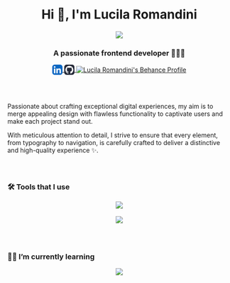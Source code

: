 
  <h1 align="center"><strong> Hi 👋, I'm Lucila Romandini </strong></h1>
  
  <p align="center" width="200">
   <img align="center" width="200" src="https://github.com/lucilaromandini/lucilaromandini/assets/143910720/724ec881-c2bf-4482-b57c-bc94f74ee688"/>
   <h3 align="center"> A passionate frontend developer 👩🏼‍💻 </h3>
</p>

 <p align="center">
 <span style="width: 8px;"> </span>
  <a href="https://www.linkedin.com/in/luliromandini/" target="blank">
    <img align="center" src="https://raw.githubusercontent.com/tandpfun/skill-icons/main/icons/LinkedIn.svg" alt="Lucila Romandini's linkedin profile" height="23px" width="23px" />
  </a>
    <span style="width: 8px;"> </span>
  <a href="https://github.com/lucilaromandini?tab=repositories" target="blank">
    <img align="center" src="https://raw.githubusercontent.com/tandpfun/skill-icons/main/icons/Github-Dark.svg" alt="Lucila Romandini repositories" height="23px" width="23px" />
  </a>
    <span style="width: 8px;"> </span>
  <a href="https://www.behance.net/luliromandini" target="blank">
    <img align="center" src="https://github.com/lucilaromandini/lucilaromandini/assets/143910720/3f664e2d-55a4-4a5e-8289-dcf157b55a14" alt="Lucila Romandini's Behance Profile" height="23px" width="23px" />
  </a>
  </p>
  
<br> <br>

<p>
Passionate about crafting exceptional digital experiences, my aim is to merge appealing design with flawless functionality to captivate users and make each project stand out.
</p>
<p>
  With meticulous attention to detail, I strive to ensure that every element, from typography to navigation, is carefully crafted to deliver a distinctive and high-quality experience ✨. 
</p>

<br> <br>

<h3 style="margin-top: 5px; align="left">🛠 Tools that I use</h3>
<p align="center">
  <a href="https://skillicons.dev">
    <img src="https://skillicons.dev/icons?i=vscode,html,css,sass,bootstrap,git,github,figma" />
  </a>
</p>
<p align="center">
  <a href="https://skillicons.dev">
    <img src="https://skillicons.dev/icons?i=ai,ps,pr" />
  </a>
  </p>

  <br> <br>

 <h3 style="margin-top: 5px" align="left">👩‍💻  I’m currently learning</h3>

<p align="center">
 <a href="https://skillicons.dev">
    <img src="https://skillicons.dev/icons?i=js,nodejs" />
  </a>
</p>
